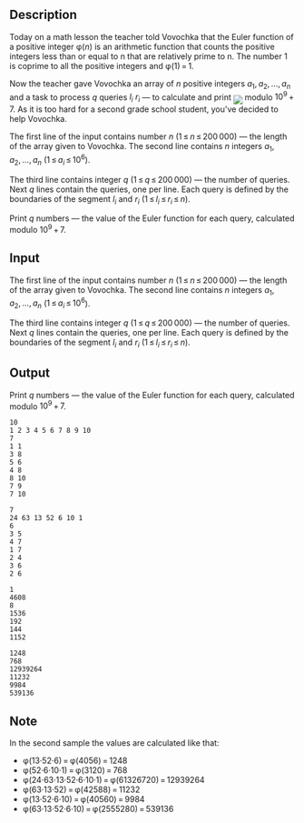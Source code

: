 ## Description

<div><p>Today on a math lesson the teacher told Vovochka that the Euler function of a positive integer <span class="tex-span">φ(<i>n</i>)</span> is an arithmetic function that counts the positive integers less than or equal to n that are relatively prime to n. The number <span class="tex-span">1</span> is coprime to all the positive integers and <span class="tex-span">φ(1) = 1</span>.</p><p>Now the teacher gave Vovochka an array of <span class="tex-span"><i>n</i></span> positive integers <span class="tex-span"><i>a</i><sub class="lower-index">1</sub>, <i>a</i><sub class="lower-index">2</sub>, ..., <i>a</i><sub class="lower-index"><i>n</i></sub></span> and a task to process <span class="tex-span"><i>q</i></span> queries <span class="tex-span"><i>l</i><sub class="lower-index"><i>i</i></sub></span> <span class="tex-span"><i>r</i><sub class="lower-index"><i>i</i></sub></span>&nbsp;— to calculate and print <img align="middle" class="tex-formula" src="file://XR4IrtbR.png" style="max-width: 100.0%;max-height: 100.0%;"> modulo <span class="tex-span">10<sup class="upper-index">9</sup> + 7</span>. As it is too hard for a second grade school student, you've decided to help Vovochka.</p></div><div class="input-specification"><p>The first line of the input contains number <span class="tex-span"><i>n</i></span> (<span class="tex-span">1 ≤ <i>n</i> ≤ 200 000</span>)&nbsp;— the length of the array given to Vovochka. The second line contains <span class="tex-span"><i>n</i></span> integers <span class="tex-span"><i>a</i><sub class="lower-index">1</sub>, <i>a</i><sub class="lower-index">2</sub>, ..., <i>a</i><sub class="lower-index"><i>n</i></sub></span> (<span class="tex-span">1 ≤ <i>a</i><sub class="lower-index"><i>i</i></sub> ≤ 10<sup class="upper-index">6</sup></span>).</p><p>The third line contains integer <span class="tex-span"><i>q</i></span> (<span class="tex-span">1 ≤ <i>q</i> ≤ 200 000</span>)&nbsp;— the number of queries. Next <span class="tex-span"><i>q</i></span> lines contain the queries, one per line. Each query is defined by the boundaries of the segment <span class="tex-span"><i>l</i><sub class="lower-index"><i>i</i></sub></span> and <span class="tex-span"><i>r</i><sub class="lower-index"><i>i</i></sub></span> (<span class="tex-span">1 ≤ <i>l</i><sub class="lower-index"><i>i</i></sub> ≤ <i>r</i><sub class="lower-index"><i>i</i></sub> ≤ <i>n</i></span>).</p></div><div class="output-specification"><p>Print <span class="tex-span"><i>q</i></span> numbers — the value of the Euler function for each query, calculated modulo <span class="tex-span">10<sup class="upper-index">9</sup> + 7</span>.</p></div>

## Input

<p>The first line of the input contains number <span class="tex-span"><i>n</i></span> (<span class="tex-span">1 ≤ <i>n</i> ≤ 200 000</span>)&nbsp;— the length of the array given to Vovochka. The second line contains <span class="tex-span"><i>n</i></span> integers <span class="tex-span"><i>a</i><sub class="lower-index">1</sub>, <i>a</i><sub class="lower-index">2</sub>, ..., <i>a</i><sub class="lower-index"><i>n</i></sub></span> (<span class="tex-span">1 ≤ <i>a</i><sub class="lower-index"><i>i</i></sub> ≤ 10<sup class="upper-index">6</sup></span>).</p><p>The third line contains integer <span class="tex-span"><i>q</i></span> (<span class="tex-span">1 ≤ <i>q</i> ≤ 200 000</span>)&nbsp;— the number of queries. Next <span class="tex-span"><i>q</i></span> lines contain the queries, one per line. Each query is defined by the boundaries of the segment <span class="tex-span"><i>l</i><sub class="lower-index"><i>i</i></sub></span> and <span class="tex-span"><i>r</i><sub class="lower-index"><i>i</i></sub></span> (<span class="tex-span">1 ≤ <i>l</i><sub class="lower-index"><i>i</i></sub> ≤ <i>r</i><sub class="lower-index"><i>i</i></sub> ≤ <i>n</i></span>).</p>

## Output

<p>Print <span class="tex-span"><i>q</i></span> numbers — the value of the Euler function for each query, calculated modulo <span class="tex-span">10<sup class="upper-index">9</sup> + 7</span>.</p>





```input1
10
1 2 3 4 5 6 7 8 9 10
7
1 1
3 8
5 6
4 8
8 10
7 9
7 10

```




```input2
7
24 63 13 52 6 10 1
6
3 5
4 7
1 7
2 4
3 6
2 6

```




```output1
1
4608
8
1536
192
144
1152

```




```output2
1248
768
12939264
11232
9984
539136

```



## Note

<p>In the second sample the values are calculated like that:</p><ul> <li> <span class="tex-span">φ(13·52·6) = φ(4056) = 1248</span> </li><li> <span class="tex-span">φ(52·6·10·1) = φ(3120) = 768</span> </li><li> <span class="tex-span">φ(24·63·13·52·6·10·1) = φ(61326720) = 12939264</span> </li><li> <span class="tex-span">φ(63·13·52) = φ(42588) = 11232</span> </li><li> <span class="tex-span">φ(13·52·6·10) = φ(40560) = 9984</span> </li><li> <span class="tex-span">φ(63·13·52·6·10) = φ(2555280) = 539136</span> </li></ul>
